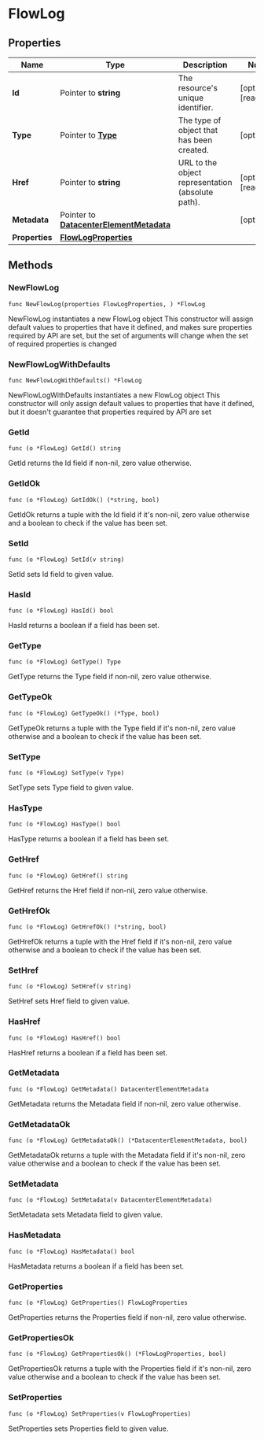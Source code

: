 # FlowLog

## Properties

|Name | Type | Description | Notes|
|------------ | ------------- | ------------- | -------------|
|**Id** | Pointer to **string** | The resource&#39;s unique identifier. | [optional] [readonly] |
|**Type** | Pointer to [**Type**](Type.md) | The type of object that has been created. | [optional] |
|**Href** | Pointer to **string** | URL to the object representation (absolute path). | [optional] [readonly] |
|**Metadata** | Pointer to [**DatacenterElementMetadata**](DatacenterElementMetadata.md) |  | [optional] |
|**Properties** | [**FlowLogProperties**](FlowLogProperties.md) |  | |

## Methods

### NewFlowLog

`func NewFlowLog(properties FlowLogProperties, ) *FlowLog`

NewFlowLog instantiates a new FlowLog object
This constructor will assign default values to properties that have it defined,
and makes sure properties required by API are set, but the set of arguments
will change when the set of required properties is changed

### NewFlowLogWithDefaults

`func NewFlowLogWithDefaults() *FlowLog`

NewFlowLogWithDefaults instantiates a new FlowLog object
This constructor will only assign default values to properties that have it defined,
but it doesn't guarantee that properties required by API are set

### GetId

`func (o *FlowLog) GetId() string`

GetId returns the Id field if non-nil, zero value otherwise.

### GetIdOk

`func (o *FlowLog) GetIdOk() (*string, bool)`

GetIdOk returns a tuple with the Id field if it's non-nil, zero value otherwise
and a boolean to check if the value has been set.

### SetId

`func (o *FlowLog) SetId(v string)`

SetId sets Id field to given value.

### HasId

`func (o *FlowLog) HasId() bool`

HasId returns a boolean if a field has been set.

### GetType

`func (o *FlowLog) GetType() Type`

GetType returns the Type field if non-nil, zero value otherwise.

### GetTypeOk

`func (o *FlowLog) GetTypeOk() (*Type, bool)`

GetTypeOk returns a tuple with the Type field if it's non-nil, zero value otherwise
and a boolean to check if the value has been set.

### SetType

`func (o *FlowLog) SetType(v Type)`

SetType sets Type field to given value.

### HasType

`func (o *FlowLog) HasType() bool`

HasType returns a boolean if a field has been set.

### GetHref

`func (o *FlowLog) GetHref() string`

GetHref returns the Href field if non-nil, zero value otherwise.

### GetHrefOk

`func (o *FlowLog) GetHrefOk() (*string, bool)`

GetHrefOk returns a tuple with the Href field if it's non-nil, zero value otherwise
and a boolean to check if the value has been set.

### SetHref

`func (o *FlowLog) SetHref(v string)`

SetHref sets Href field to given value.

### HasHref

`func (o *FlowLog) HasHref() bool`

HasHref returns a boolean if a field has been set.

### GetMetadata

`func (o *FlowLog) GetMetadata() DatacenterElementMetadata`

GetMetadata returns the Metadata field if non-nil, zero value otherwise.

### GetMetadataOk

`func (o *FlowLog) GetMetadataOk() (*DatacenterElementMetadata, bool)`

GetMetadataOk returns a tuple with the Metadata field if it's non-nil, zero value otherwise
and a boolean to check if the value has been set.

### SetMetadata

`func (o *FlowLog) SetMetadata(v DatacenterElementMetadata)`

SetMetadata sets Metadata field to given value.

### HasMetadata

`func (o *FlowLog) HasMetadata() bool`

HasMetadata returns a boolean if a field has been set.

### GetProperties

`func (o *FlowLog) GetProperties() FlowLogProperties`

GetProperties returns the Properties field if non-nil, zero value otherwise.

### GetPropertiesOk

`func (o *FlowLog) GetPropertiesOk() (*FlowLogProperties, bool)`

GetPropertiesOk returns a tuple with the Properties field if it's non-nil, zero value otherwise
and a boolean to check if the value has been set.

### SetProperties

`func (o *FlowLog) SetProperties(v FlowLogProperties)`

SetProperties sets Properties field to given value.




